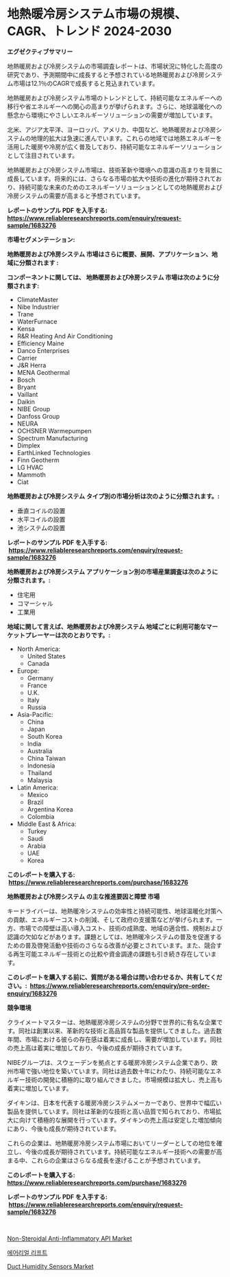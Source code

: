 <p><h1>地熱暖冷房システム市場の規模、CAGR、トレンド 2024-2030</h1></p><p><strong>エグゼクティブサマリー</strong></p>
<p><p>地熱暖房および冷房システムの市場調査レポートは、市場状況に特化した高度の研究であり、予測期間中に成長すると予想されている地熱暖房および冷房システム市場は12.1％のCAGRで成長すると見込まれています。</p><p>地熱暖房および冷房システム市場のトレンドとして、持続可能なエネルギーへの移行や省エネルギーへの関心の高まりが挙げられます。さらに、地球温暖化への懸念から環境にやさしいエネルギーソリューションの需要が増加しています。</p><p>北米、アジア太平洋、ヨーロッパ、アメリカ、中国など、地熱暖房および冷房システムの地理的拡大は急速に進んでいます。これらの地域では地熱エネルギーを活用した暖房や冷房が広く普及しており、持続可能なエネルギーソリューションとして注目されています。</p><p>地熱暖房および冷房システム市場は、技術革新や環境への意識の高まりを背景に成長しています。将来的には、さらなる市場の拡大や技術の進化が期待されており、持続可能な未来のためのエネルギーソリューションとしての地熱暖房および冷房システムの需要が高まると予想されています。</p></p>
<p><strong>レポートのサンプル PDF を入手する: <a href="https://www.reliableresearchreports.com/enquiry/request-sample/1683276">https://www.reliableresearchreports.com/enquiry/request-sample/1683276</a></strong></p>
<p><strong>市場セグメンテーション:</strong></p>
<p><strong> 地熱暖房および冷房システム 市場はさらに概要、展開、アプリケーション、地域に分類されます :</strong></p>
<p><strong>コンポーネントに関しては、 地熱暖房および冷房システム 市場は次のように分類されます: &nbsp;</strong></p>
<p><ul><li>ClimateMaster</li><li>Nibe Industrier</li><li>Trane</li><li>WaterFurnace</li><li>Kensa</li><li>R&R Heating And Air Conditioning</li><li>Efficiency Maine</li><li>Danco Enterprises</li><li>Carrier</li><li>J&R Herra</li><li>MENA Geothermal</li><li>Bosch</li><li>Bryant</li><li>Vaillant</li><li>Daikin</li><li>NIBE Group</li><li>Danfoss Group</li><li>NEURA</li><li>OCHSNER Warmepumpen</li><li>Spectrum Manufacturing</li><li>Dimplex</li><li>EarthLinked Technologies</li><li>Finn Geotherm</li><li>LG HVAC</li><li>Mammoth</li><li>Ciat</li></ul></p>
<p><strong> 地熱暖房および冷房システム タイプ別の市場分析は次のように分類されます。:</strong></p>
<p><ul><li>垂直コイルの設置</li><li>水平コイルの設置</li><li>池システムの設置</li></ul></p>
<p><strong>レポートのサンプル PDF を入手する: &nbsp;<a href="https://www.reliableresearchreports.com/enquiry/request-sample/1683276">https://www.reliableresearchreports.com/enquiry/request-sample/1683276</a></strong></p>
<p><strong> 地熱暖房および冷房システム アプリケーション別の市場産業調査は次のように分類されます。:</strong></p>
<p><ul><li>住宅用</li><li>コマーシャル</li><li>工業用</li></ul></p>
<p><strong>地域に関して言えば、地熱暖房および冷房システム 地域ごとに利用可能なマーケットプレーヤーは次のとおりです。:</strong></p>
<p><ul>
    <li>
        North America:
        <ul>
            <li>United States</li>
            <li>Canada</li>
        </ul>
    </li>
    <li>
        Europe:
        <ul>
            <li>Germany</li>
            <li>France</li>
            <li>U.K.</li>
            <li>Italy</li>
            <li>Russia</li>
        </ul>
    </li>
    <li>
        Asia-Pacific:
        <ul>
            <li>China</li>
            <li>Japan</li>
            <li>South Korea</li>
            <li>India</li>
            <li>Australia</li>
            <li>China Taiwan</li>
            <li>Indonesia</li>
            <li>Thailand</li>
            <li>Malaysia</li>
        </ul>
    </li>
    <li>
        Latin America:
        <ul>
            <li>Mexico</li>
            <li>Brazil</li>
            <li>Argentina Korea</li>
            <li>Colombia</li>
        </ul>
    </li>
    <li>
        Middle East & Africa:
        <ul>
            <li>Turkey</li>
            <li>Saudi</li>
            <li>Arabia</li>
            <li>UAE</li>
            <li>Korea</li>
        </ul>
    </li>
    </ul></p>
<p><strong>このレポートを購入する: &nbsp;<a href="https://www.reliableresearchreports.com/purchase/1683276">https://www.reliableresearchreports.com/purchase/1683276</a></strong></p>
<p><strong>地熱暖房および冷房システム の主な推進要因と障壁 市場</strong></p>
<p><p>キードライバーは、地熱暖冷システムの効率性と持続可能性、地球温暖化対策への貢献、エネルギーコストの削減、そして政府の支援策などが挙げられます。一方、市場での障壁は高い導入コスト、技術の成熟度、地域の適合性、規制および認識の欠如などがあります。課題としては、地熱暖冷システムの普及を促進するための普及啓発活動や技術のさらなる改善が必要とされています。また、競合する再生可能エネルギー技術との比較や資金調達の課題も引き続き存在しています。</p></p>
<p><strong>このレポートを購入する前に、質問がある場合は問い合わせるか、共有してください。:&nbsp; <a href="https://www.reliableresearchreports.com/enquiry/pre-order-enquiry/1683276">https://www.reliableresearchreports.com/enquiry/pre-order-enquiry/1683276</a></strong></p>
<p><strong>競争環境</strong></p>
<p><p>クライメートマスターは、地熱暖房冷房システムの分野で世界的に有名な企業です。同社は創業以来、革新的な技術と高品質な製品を提供してきました。過去数年間、市場における彼らの存在感は着実に成長し、需要が増加しています。同社の売上高は着実に増加しており、今後の成長が期待されています。</p><p>NIBEグループは、スウェーデンを拠点とする暖房冷房システム企業であり、欧州市場で強い地位を築いています。同社は過去数十年にわたり、持続可能なエネルギー技術の開発に積極的に取り組んできました。市場規模は拡大し、売上高も着実に増加しています。</p><p>ダイキンは、日本を代表する暖房冷房システムメーカーであり、世界中で幅広い製品を提供しています。同社は革新的な技術と高い品質で知られており、市場拡大に向けて積極的な展開を行っています。ダイキンの売上高は安定した増加傾向にあり、今後も成長が期待されています。</p><p>これらの企業は、地熱暖房冷房システム市場においてリーダーとしての地位を確立し、今後の成長が期待されています。持続可能なエネルギー技術への需要が高まる中、これらの企業はさらなる成長を遂げることが予想されています。</p></p>
<p><strong>このレポートを購入する: &nbsp; <a href="https://www.reliableresearchreports.com/purchase/1683276">https://www.reliableresearchreports.com/purchase/1683276</a></strong></p>
<p><strong>レポートのサンプル PDF を入手する: &nbsp;<a href="https://www.reliableresearchreports.com/enquiry/request-sample/1683276">https://www.reliableresearchreports.com/enquiry/request-sample/1683276</a></strong><strong></strong></p>
<p>&nbsp;</p>
<p><p><a href="https://github.com/Sarissaschmalingtr6fz2739/Market-Research-Report-List-1/blob/main/non-steroidal-anti-inflammatory-api-market.md">Non-Steroidal Anti-Inflammatory API Market</a></p><p><a href="https://medium.com/@dewayneber2023/%EA%B3%B5%EC%A4%91-%EB%A6%AC%ED%94%84%ED%8A%B8-%EC%8B%9C%EC%9E%A5-%EC%9C%A0%ED%98%95-%EC%9D%91%EC%9A%A9-%EB%B0%8F-%EC%A7%80%EB%A6%AC%EC%97%90-%EB%94%B0%EB%A5%B8-%ED%8F%AC%EA%B6%8C%EC%A0%81-%ED%8F%89%EA%B0%80-198d6483ae68">에어리얼 리프트</a></p><p><a href="https://five-trouble-98a.notion.site/Duct-Humidity-Sensors-Market-Analysis-and-Market-Size-Global-Industry-Overview-Market-Segmentation-0e41abbb026d4c01a9f6dbf3d20800e3">Duct Humidity Sensors Market</a></p></p>